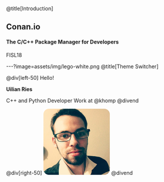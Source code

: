 @title[Introduction]
## Conan.io

#### The C/C++ Package Manager for Developers

FISL18

---?image=assets/img/lego-white.png
@title[Theme Switcher]

@div[left-50]
Hello!

**Uilian Ries**

C++ and Python Developer
Work at @khomp
@divend

@div[right-50]
![me](assets/img/me.png)
@divend
